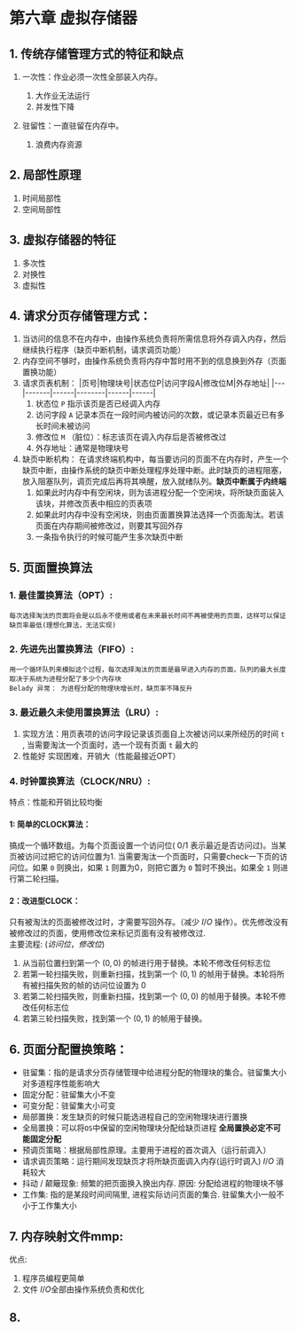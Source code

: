 # 第六章 虚拟存储器

## 1. 传统存储管理方式的特征和缺点

1. 一次性：作业必须一次性全部装入内存。

   1. 大作业无法运行
   2. 并发性下降
2. 驻留性：一直驻留在内存中。

   1. 浪费内存资源

## 2. 局部性原理 

1. 时间局部性
2. 空间局部性

## 3. 虚拟存储器的特征

1. 多次性
2. 对换性
3. 虚拟性

## 4. 请求分页存储管理方式：

1. 当访问的信息不在内存中，由操作系统负责将所需信息将外存调入内存，然后继续执行程序（缺页中断机制，请求调页功能）
2. 内存空间不够时，由操作系统负责将内存中暂时用不到的信息换到外存（页面置换功能）
3. 请求页表机制：
   |页号|物理块号|状态位P|访问字段A|修改位M|外存地址|
   |---|-------|------|--------|------|------|
   1.  状态位 `P` 指示该页是否已经调入内存
   2.  访问字段 `A` 记录本页在一段时间内被访问的次数，或记录本页最近已有多长时间未被访问
   3.  修改位 `M` （脏位）：标志该页在调入内存后是否被修改过
   4.  外存地址：通常是物理块号
4. 缺页中断机构： 在请求终端机构中，每当要访问的页面不在内存时，产生一个缺页中断，由操作系统的缺页中断处理程序处理中断。此时缺页的进程阻塞，放入阻塞队列，调页完成后再将其唤醒，放入就绪队列。**缺页中断属于内终端**
   1. 如果此时内存中有空闲块，则为该进程分配一个空闲块，将所缺页面装入该块，并修改页表中相应的页表项
   2. 如果此时内存中没有空闲块，则由页面置换算法选择一个页面淘汰。若该页面在内存期间被修改过，则要其写回外存
   3. 一条指令执行的时候可能产生多次缺页中断

## 5. 页面置换算法

### 1. 最佳置换算法（OPT）:

    每次选择淘汰的页面将会是以后永不使用或者在未来最长时间不再被使用的页面，这样可以保证缺页率最低(理想化算法，无法实现)

### 2. 先进先出置换算法（FIFO）:

    用一个循环队列来模拟这个过程，每次选择淘汰的页面是最早进入内存的页面，队列的最大长度取决于系统为进程分配了多少个内存块
    Belady 异常： 为进程分配的物理块增长时，缺页率不降反升

### 3. 最近最久未使用置换算法（LRU）:

   1. 实现方法：用页表项的访问字段记录该页面自上次被访问以来所经历的时间 `t` , 当需要淘汰一个页面时，选一个现有页面 `t` 最大的  
   2. 性能好 实现困难，开销大（性能最接近OPT）

### 4. 时钟置换算法（CLOCK/NRU）:

   特点：性能和开销比较均衡

   #### 1: 简单的CLOCK算法：  

   搞成一个循环数组。为每个页面设置一个访问位( $0/1$ 表示最近是否访问过)。当某页被访问过把它的访问位置为1. 当需要淘汰一个页面时，只需要check一下页的访问位。如果 `0` 则换出，如果 `1` 则置为0，则把它置为 `0` 暂时不换出。如果全 `1` 则进行第二轮扫描。

   #### 2：改进型CLOCK：
   只有被淘汰的页面被修改过时，才需要写回外存。（减少 $I/O$ 操作）。优先修改没有被修改过的页面，使用修改位来标记页面有没有被修改过.  
   主要流程:  $(访问位， 修改位)$
   1. 从当前位置扫到第一个 $(0, 0)$ 的帧进行用于替换。本轮不修改任何标志位
   2. 若第一轮扫描失败，则重新扫描，找到第一个 $(0, 1)$ 的帧用于替换。本轮将所有被扫描失败的帧的访问位设置为 $0$
   3. 若第二轮扫描失败，则重新扫描，找到第一个 $(0, 0)$ 的帧用于替换。本轮不修改任何标志位
   4. 若第三轮扫描失败，找到第一个 $(0, 1)$ 的帧用于替换。

## 6. 页面分配置换策略：

* 驻留集：指的是请求分页存储管理中给进程分配的物理块的集合。驻留集大小对多道程序性能影响大
* 固定分配：驻留集大小不变
* 可变分配：驻留集大小可变
* 局部置换：发生缺页的时候只能选进程自己的空闲物理块进行置换
* 全局置换：可以将`OS`中保留的空闲物理块分配给缺页进程 **全局置换必定不可能固定分配**
* 预调页策略：根据局部性原理。主要用于进程的首次调入（运行前调入）
* 请求调页策略：运行期间发现缺页才将所缺页面调入内存(运行时调入) $I/O$ 消耗较大
* 抖动 / 颠簸现象: 频繁的把页面换入换出内存. 原因: 分配给进程的物理块不够
* 工作集: 指的是某段时间间隔里, 进程实际访问页面的集合. 驻留集大小一般不小于工作集大小 

## 7. 内存映射文件mmp:

优点:  
1. 程序员编程更简单
2. 文件 $I/O$全部由操作系统负责和优化

## 8.
